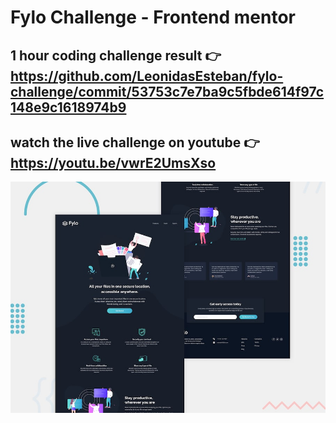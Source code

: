 # Fylo Challenge - Frontend mentor 
## 1 hour coding challenge result 👉  https://github.com/LeonidasEsteban/fylo-challenge/commit/53753c7e7ba9c5fbde614f97c148e9c1618974b9
## watch the live challenge on youtube 👉 https://youtu.be/vwrE2UmsXso

![Design preview for the Fylo landing page with dark theme and features grid challenge](./desktop-preview.jpg)
